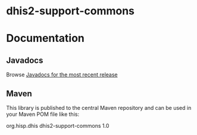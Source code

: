 # dhis2-support-commons

# Documentation

## Javadocs

Browse <a href="http://dhis2.github.io/dhis2-support-commons/releases/1.0/apidocs/index.html">Javadocs for the most recent release</a>

## Maven

This library is published to the central Maven repository and can be used in your Maven POM file like this:

  <dependency>
    <groupId>org.hisp.dhis</groupId>
    <artifactId>dhis2-support-commons</artifactId>
    <version>1.0</version>
  </dependency>



